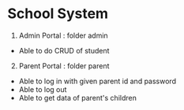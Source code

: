 # School System

1. Admin Portal : folder admin
- Able to do CRUD of student

2. Parent Portal : folder parent
- Able to log in with given parent id and password
- Able to log out
- Able to get data of parent's children